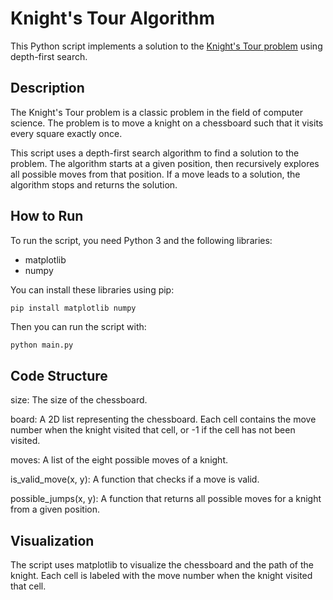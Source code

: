 # Knight's Tour Algorithm

This Python script implements a solution to the [Knight's Tour problem](https://en.wikipedia.org/wiki/Knight%27s_tour) using depth-first search.

## Description

The Knight's Tour problem is a classic problem in the field of computer science. The problem is to move a knight on a chessboard such that it visits every square exactly once.

This script uses a depth-first search algorithm to find a solution to the problem. The algorithm starts at a given position, then recursively explores all possible moves from that position. If a move leads to a solution, the algorithm stops and returns the solution.

## How to Run

To run the script, you need Python 3 and the following libraries:

- matplotlib
- numpy

You can install these libraries using pip:

```bash
pip install matplotlib numpy
```

Then you can run the script with:

```
python main.py
```

## Code Structure

size: The size of the chessboard.

board: A 2D list representing the chessboard. Each cell contains the move number when the knight visited that cell, or -1 if the cell has not been visited.

moves: A list of the eight possible moves of a knight.

is_valid_move(x, y): A function that checks if a move is valid.

possible_jumps(x, y): A function that returns all possible moves for a knight from a given position.

## Visualization
The script uses matplotlib to visualize the chessboard and the path of the knight. Each cell is labeled with the move number when the knight visited that cell.
